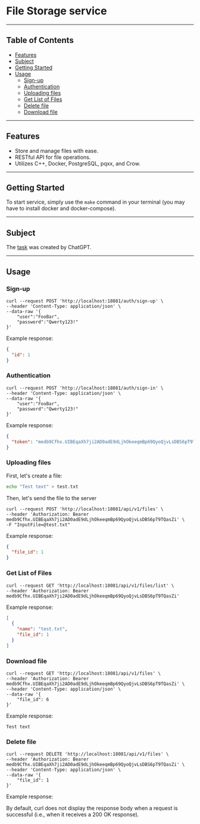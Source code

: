 # File Storage service

---
## Table of Contents

- [Features](#features)
- [Subject](#subject)
- [Getting Started](#getting-started)
- [Usage](#usage)
  - [Sign-up](#sign-up)
  - [Authentication](#authentication)
  - [Uploading files](#uploading-files)
  - [Get List of Files](#get-list-of-files)
  - [Delete file](#delete-file)
  - [Download file](#download-file)

---
## Features

- Store and manage files with ease.
- RESTful API for file operations.
- Utilizes C++, Docker, PostgreSQL, pqxx, and Crow.

---
## Getting Started
To start service, simply use the `make` command in your terminal (you may have to install docker and docker-compose).

---
## Subject
The [task](SUBJECT.md) was created by ChatGPT.

---
## Usage

### Sign-up
```curl
curl --request POST 'http://localhost:18081/auth/sign-up' \
--header 'Content-Type: application/json' \
--data-raw '{
    "user":"FooBar",
    "password":"Qwerty123!"
}'
```

Example response:
```json
{
  "id": 1
}
```

### Authentication
```curl
curl --request POST 'http://localhost:18081/auth/sign-in' \
--header 'Content-Type: application/json' \
--data-raw '{
    "user":"FooBar",
    "password":"Qwerty123!"
}'
```


Example response:
```json
{
  "token": "medb9Cfhx.UIBEqaXh7ji2AD0adE9dLjhOkeeqmBp69QyoQjvLsDBS6pT9TQasZi"
}
```

### Uploading files
First, let's create a file:
```bash
echo "Test text" > test.txt
```

Then, let's send the file to the server
```curl
curl --request POST 'http://localhost:18081/api/v1/files' \
--header 'Authorization: Bearer medb9Cfhx.UIBEqaXh7ji2AD0adE9dLjhOkeeqmBp69QyoQjvLsDBS6pT9TQasZi' \
-F "InputFile=@test.txt"
```

Example response:
```json
{
  "file_id": 1
}
```

### Get List of Files
```curl
curl --request GET 'http://localhost:18081/api/v1/files/list' \
--header 'Authorization: Bearer medb9Cfhx.UIBEqaXh7ji2AD0adE9dLjhOkeeqmBp69QyoQjvLsDBS6pT9TQasZi'
```
Example response:
```json
[
  {
    "name": "test.txt",
    "file_id": 1
  }
]
```

### Download file
```curl
curl --request GET 'http://localhost:18081/api/v1/files' \
--header 'Authorization: Bearer medb9Cfhx.UIBEqaXh7ji2AD0adE9dLjhOkeeqmBp69QyoQjvLsDBS6pT9TQasZi' \
--header 'Content-Type: application/json' \
--data-raw '{
    "file_id": 6
}'
```
Example response:
```
Test text
```

### Delete file
```curl
curl --request DELETE 'http://localhost:18081/api/v1/files' \
--header 'Authorization: Bearer medb9Cfhx.UIBEqaXh7ji2AD0adE9dLjhOkeeqmBp69QyoQjvLsDBS6pT9TQasZi' \
--header 'Content-Type: application/json' \
--data-raw '{
    "file_id": 1
}'
```

Example response:

By default, curl does not display the response body when a request is successful (i.e., when it receives a 200 OK response).